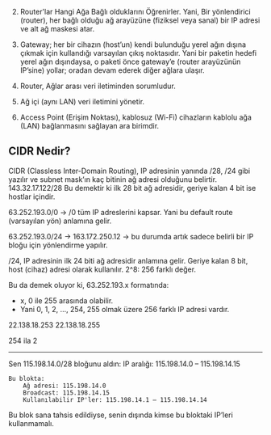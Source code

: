 2. Router'lar Hangi Ağa Bağlı olduklarını Öğrenirler. Yani, Bir yönlendirici (router), her bağlı olduğu ağ arayüzüne (fiziksel veya sanal) bir IP adresi ve alt ağ maskesi atar.

3. Gateway; her bir cihazın (host’un) kendi bulunduğu yerel ağın dışına çıkmak için kullandığı varsayılan çıkış noktasıdır. Yani bir paketin hedefi yerel ağın dışındaysa, o paketi önce gateway’e (router arayüzünün IP’sine) yollar; oradan devam ederek diğer ağlara ulaşır.

4. Router, Ağlar arası veri iletiminden sorumludur.

5. Ağ içi (aynı LAN) veri iletimini yönetir.

6. Access Point (Erişim Noktası), kablosuz (Wi-Fi) cihazların kablolu ağa (LAN) bağlanmasını sağlayan ara birimdir.


## CIDR Nedir?
CIDR (Classless Inter-Domain Routing), IP adresinin yanında /28, /24 gibi yazılır ve subnet mask’ın kaç bitinin ağ adresi olduğunu belirtir. 
143.32.17.122/28 Bu demektir ki ilk 28 bit ağ adresidir, geriye kalan 4 bit ise hostlar içindir.



63.252.193.0/0 → /0 tüm IP adreslerini kapsar. Yani bu default route (varsayılan yön) anlamına gelir.

63.252.193.0/24 -> 163.172.250.12 -> bu durumda artık sadece belirli bir IP bloğu için yönlendirme yapılır.

/24, IP adresinin ilk 24 biti ağ adresidir anlamına gelir. Geriye kalan 8 bit, host (cihaz) adresi olarak kullanılır. 2^8: 256 farklı değer.

Bu da demek oluyor ki, 63.252.193.x formatında:
- x, 0 ile 255 arasında olabilir.
- Yani 0, 1, 2, ..., 254, 255 olmak üzere 256 farklı IP adresi vardır.


22.138.18.253
22.138.18.255

254 ila 2


----


Sen 115.198.14.0/28 bloğunu aldın:
IP aralığı: 115.198.14.0 – 115.198.14.15

    Bu blokta:
        Ağ adresi: 115.198.14.0
        Broadcast: 115.198.14.15
        Kullanılabilir IP'ler: 115.198.14.1 – 115.198.14.14

Bu blok sana tahsis edildiyse, senin dışında kimse bu bloktaki IP’leri kullanmamalı.
